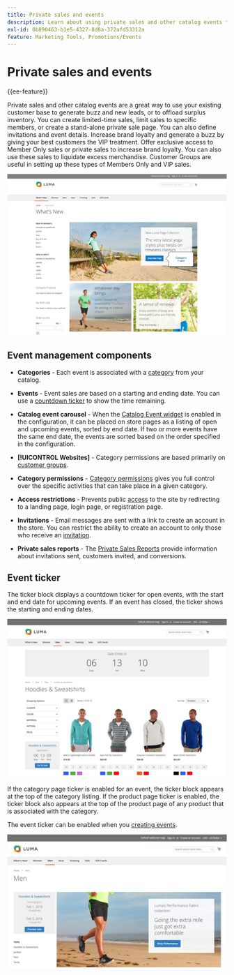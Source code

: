 ```yaml
---
title: Private sales and events
description: Learn about using private sales and other catalog events to increase sales to your existing customer base and to generate buzz and new leads.
exl-id: 0b890463-b1e5-4327-8d8a-372afd53312a
feature: Marketing Tools, Promotions/Events
---
```

# Private sales and events

{{ee-feature}}

Private sales and other catalog events are a great way to use your existing customer base to generate buzz and new leads, or to offload surplus inventory. You can create limited-time sales, limit sales to specific members, or create a stand-alone private sale page. You can also define invitations and event details. Increase brand loyalty and generate a buzz by giving your best customers the VIP treatment. Offer exclusive access to Member Only sales or private sales to increase brand loyalty. You can also use these sales to liquidate excess merchandise. Customer Groups are useful in setting up these types of Members Only and VIP sales.

![Example storefront - event on home page](./assets/storefront-event-home-page.png)<!-- zoom -->

## Event management components

- **Categories** - Each event is associated with a [category](../catalog/category-create.md) from your catalog.

- **Events** - Event sales are based on a starting and ending date. You can use a [countdown ticker](#event-ticker) to show the time remaining.

- **Catalog event carousel** - When the [Catalog Event widget](../content-design/widget-event-carousel.md) is enabled in the configuration, it can be placed on store pages as a listing of open and upcoming events, sorted by end date. If two or more events have the same end date, the events are sorted based on the order specified in the configuration.

- **[!UICONTROL Websites]** - Category permissions are based primarily on [customer groups](../customers/customer-groups.md).

- **Category permissions** - [Category permissions](../catalog/category-permissions.md) gives you full control over the specific activities that can take place in a given category.

- **Access restrictions** - Prevents public [access](event-configure.md#restrict-access) to the site by redirecting to a landing page, login page, or registration page.

- **Invitations** - Email messages are sent with a link to create an account in the store. You can restrict the ability to create an account to only those who receive an [invitation](invitations.md).

- **Private sales reports** - The [Private Sales Reports](../getting-started/private-sales-reports.md) provide information about invitations sent, customers invited, and conversions.

## Event ticker

The ticker block displays a countdown ticker for open events, with the start and end date for upcoming events. If an event has closed, the ticker shows the starting and ending dates.

![Example storefront - event carousel](./assets/storefront-event-ticker-carousel.png)<!-- zoom -->

If the category page ticker is enabled for an event, the ticker block appears at the top of the category listing. If the product page ticker is enabled, the ticker block also appears at the top of the product page of any product that is associated with the category.

The event ticker can be enabled when you [creating events](event-create.md).

![Example storefront - event sidebar](./assets/storefront-event-sidebar.png)<!-- zoom -->
